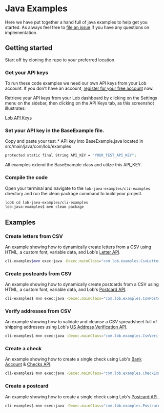 # Java Examples
Here we have put together a hand full of java examples to help get you started. As always feel free to [file an issue](https://github.com/lob/lob-java-examples/issues) if you have any questions on implementation.


## Getting started

Start off by cloning the repo to your preferred location.  

### Get your API keys

To run these code examples we need our own API keys from your Lob account. If you don't have an account, [register for your free account](https://dashboard.lob.com/#/register) now.

Retrieve your API keys from your Lob dashboard by clicking on the Settings menu on the sidebar, then clicking on the API Keys tab, as this screenshot illustrates:

[Lob API Keys](https://github.com/lob/lob-java-examples/blob/main/cli-examples/apikeys.png?raw=true)

### Set your API key in the BaseExample file.

Copy and paste your test_* API key into  BaseExample.java located in src/main/java/com/lob/examples

```bash
protected static final String API_KEY = "YOUR_TEST_API_KEY"; 
```

All examples extend the BaseExample class and utilze this API_KEY.

### Compile the code

Open your terminal and navigate to the `lob-java-examples/cli-examples` directory and run the clean package command to build your project.

```bash
lob$ cd lob-java-examples/cli-examples
lob-java-examples$ mvn clean package
```

## Examples

### Create letters from CSV

An example showing how to dynamically create letters from a CSV using HTML, a custom font, variable data, and Lob's [Letter API](https://docs.lob.com/#tag/Letters). 


```bash
cli-examples$mvn exec:java -Dexec.mainClass="com.lob.examples.CsvLetterExample"
```

### Create postcards from CSV

An example showing how to dynamically create postcards from a CSV using HTML, a custom font, variable data, and Lob's [Postcard API](https://docs.lob.com/#tag/Postcards). 

```bash
cli-examples$ mvn exec:java -Dexec.mainClass="com.lob.examples.CsvPostcardExample"
```

### Verify addresses from CSV

An example showing how to validate and cleanse a CSV spreadsheet full of shipping addresses using Lob's [US Address Verification API](https://docs.lob.com/#tag/US-Verifications). 


```bash
cli-examples$ mvn exec:java -Dexec.mainClass="com.lob.examples.CsvVerificationExample"
```

### Create a check

An example showing how to create a single check using Lob's [Bank Account](https://docs.lob.com/#tag/Bank-Accounts) & [Checks API](https://docs.lob.com/#tag/Checks).


```bash
cli-examples$ mvn exec:java -Dexec.mainClass="com.lob.examples.CheckExample"
```

### Create a postcard
An example showing how to create a single check using Lob's [Postcard API](https://docs.lob.com/#tag/Postcards).

```bash
cli-examples$ mvn exec:java -Dexec.mainClass="com.lob.examples.PostcardExample"
```